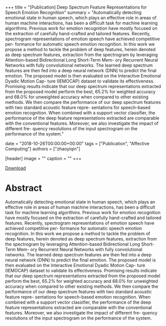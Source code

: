 +++
title = "[Publication] Deep Spectrum Feature Representations for Speech Emotion Recognition"
summary = "Automatically detecting emotional state in human speech, which plays an effective role in areas of human machine interactions, has been a difficult task for machine learning algorithms. Previous work for emotion recognition have mostly focused on the extraction of carefully hand-crafted and tailored features. Recently, spectrogram representations of emotion speech have achieved competitive per- formance for automatic speech emotion recognition. In this work we propose a method to tackle the problem of deep features, herein denoted as deep spectrum features, extraction from the spectrogram by leveraging Attention-based Bidirectional Long Short-Term Mem- ory Recurrent Neural Networks with fully convolutional networks. The learned deep spectrum features are then fed into a deep neural network (DNN) to predict the final emotion. The proposed model is then evaluated on the Interactive Emotional Dyadic Motion Cap- ture (IEMOCAP) dataset to validate its effectiveness. Promising results indicate that our deep spectrum representations extracted from the proposed model perform the best, 65.2% for weighted accuracy and 68.0% for unweighted accuracy when compared to other existing methods. We then compare the performance of our deep spectrum features with two standard acoustic feature repre- sentations for speech-based emotion recognition. When combined with a support vector classifier, the performance of the deep feature representations extracted are comparable with the conventional features. Moreover, we also investigate the impact of different fre- quency resolutions of the input spectrogram on the performance of the system."

date = "2018-10-26T00:00:00+00:00"
tags = ["Publication", "Affective Computing"]
authors = ["zhaoyiqin"]

[header]
image = ""
caption = ""
+++

[Download](https://dl.acm.org/citation.cfm?doid=3267935.3267948)

# Abstract
Automatically detecting emotional state in human speech, which plays an effective role in areas of human machine interactions, has been a difficult task for machine learning algorithms. Previous work for emotion recognition have mostly focused on the extraction of carefully hand-crafted and tailored features. Recently, spectrogram representations of emotion speech have achieved competitive per- formance for automatic speech emotion recognition. In this work we propose a method to tackle the problem of deep features, herein denoted as deep spectrum features, extraction from the spectrogram by leveraging Attention-based Bidirectional Long Short-Term Mem- ory Recurrent Neural Networks with fully convolutional networks. The learned deep spectrum features are then fed into a deep neural network (DNN) to predict the final emotion. The proposed model is then evaluated on the Interactive Emotional Dyadic Motion Cap- ture (IEMOCAP) dataset to validate its effectiveness. Promising results indicate that our deep spectrum representations extracted from the proposed model perform the best, 65.2% for weighted accuracy and 68.0% for unweighted accuracy when compared to other existing methods. We then compare the performance of our deep spectrum features with two standard acoustic feature repre- sentations for speech-based emotion recognition. When combined with a support vector classifier, the performance of the deep feature representations extracted are comparable with the conventional features. Moreover, we also investigate the impact of different fre- quency resolutions of the input spectrogram on the performance of the system.
